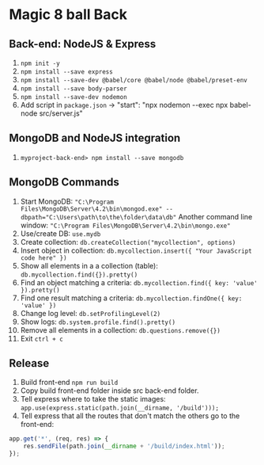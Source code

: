 # Magic 8 ball Back

## Back-end: NodeJS & Express

1. `npm init -y`
1. `npm install --save express`
1. `npm install --save-dev @babel/core @babel/node @babel/preset-env`
1. `npm install --save body-parser`
1. `npm install --save-dev nodemon`
1. Add script in `package.json` -> "start": "npx nodemon --exec npx babel-node src/server.js"

## MongoDB and NodeJS integration

1. `myproject-back-end> npm install --save mongodb`

## MongoDB Commands

1. Start MongoDB:
  `"C:\Program Files\MongoDB\Server\4.2\bin\mongod.exe" --dbpath="C:\Users\path\to\the\folder\data\db"`
  Another command line window:
  `"C:\Program Files\MongoDB\Server\4.2\bin\mongo.exe"`
1. Use/create DB:
`use.mydb`
1. Create collection:
`db.createCollection("mycollection", options)`
1. Insert object in collection:
`db.mycollection.insert({ "Your JavaScript code here" })`
1. Show all elements in a a collection (table):
`db.mycollection.find({}).pretty()`
1. Find an object matching a criteria:
`db.mycollection.find({ key: 'value' }).pretty()`
1. Find one result matching a criteria:
`db.mycollection.findOne({ key: 'value' })`
1. Change log level:
`db.setProfilingLevel(2)`
1. Show logs:
`db.system.profile.find().pretty()`
1. Remove all elements in a collection:
`db.questions.remove({})`
1. Exit
`ctrl + c`

## Release

1. Build front-end `npm run build`
1. Copy build front-end folder inside src back-end folder.
1. Tell express where to take the static images: `app.use(express.static(path.join(__dirname, '/build')));`
1. Tell express that all the routes that don't match the others go to the front-end:

```javascript
app.get('*', (req, res) => {
    res.sendFile(path.join(__dirname + '/build/index.html'));
});
